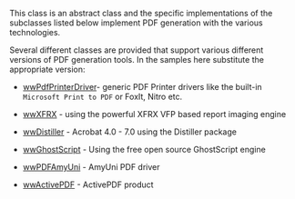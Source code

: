 ﻿This class is an abstract class and the specific implementations of the subclasses listed below implement PDF generation with the various technologies.Several different classes are provided that support various different versions of PDF generation tools. In the samples here substitute the appropriate version:* [wwPdfPrinterDriver](VFPS://Topic/_5AS0URRCN)- generic PDF Printer drivers like the built-in `Microsoft Print to PDF` or FoxIt, Nitro etc.* [wwXFRX](vfps://Topic/_1H40V3TE3) - using the powerful XFRX VFP based report imaging engine* [wwDistiller](vfps://Topic/_1H40V11WH) - Acrobat 4.0 - 7.0 using the Distiller package * [wwGhostScript](vfps://Topic/_1H40V1USY) - Using the free open source GhostScript engine* [wwPDFAmyUni](vfps://Topic/_1H40V5OBH) - AmyUni PDF driver* [wwActivePDF](vfps://Topic/_1H40VHOJY) - ActivePDF product